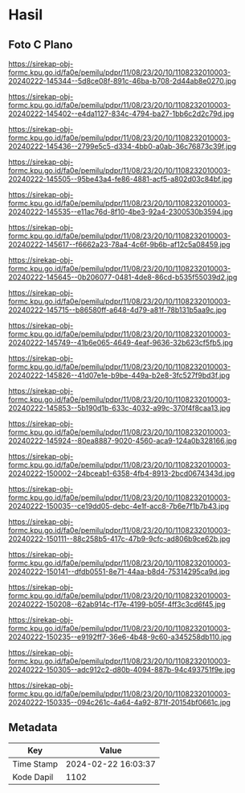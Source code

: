 # Hasil

## Foto C Plano

https://sirekap-obj-formc.kpu.go.id/fa0e/pemilu/pdpr/11/08/23/20/10/1108232010003-20240222-145344--5d8ce08f-891c-46ba-b708-2d44ab8e0270.jpg

https://sirekap-obj-formc.kpu.go.id/fa0e/pemilu/pdpr/11/08/23/20/10/1108232010003-20240222-145402--e4da1127-834c-4794-ba27-1bb6c2d2c79d.jpg

https://sirekap-obj-formc.kpu.go.id/fa0e/pemilu/pdpr/11/08/23/20/10/1108232010003-20240222-145436--2799e5c5-d334-4bb0-a0ab-36c76873c39f.jpg

https://sirekap-obj-formc.kpu.go.id/fa0e/pemilu/pdpr/11/08/23/20/10/1108232010003-20240222-145505--95be43a4-fe86-4881-acf5-a802d03c84bf.jpg

https://sirekap-obj-formc.kpu.go.id/fa0e/pemilu/pdpr/11/08/23/20/10/1108232010003-20240222-145535--e11ac76d-8f10-4be3-92a4-2300530b3594.jpg

https://sirekap-obj-formc.kpu.go.id/fa0e/pemilu/pdpr/11/08/23/20/10/1108232010003-20240222-145617--f6662a23-78a4-4c6f-9b6b-af12c5a08459.jpg

https://sirekap-obj-formc.kpu.go.id/fa0e/pemilu/pdpr/11/08/23/20/10/1108232010003-20240222-145645--0b206077-0481-4de8-86cd-b535f55039d2.jpg

https://sirekap-obj-formc.kpu.go.id/fa0e/pemilu/pdpr/11/08/23/20/10/1108232010003-20240222-145715--b86580ff-a648-4d79-a81f-78b131b5aa9c.jpg

https://sirekap-obj-formc.kpu.go.id/fa0e/pemilu/pdpr/11/08/23/20/10/1108232010003-20240222-145749--41b6e065-4649-4eaf-9636-32b623cf5fb5.jpg

https://sirekap-obj-formc.kpu.go.id/fa0e/pemilu/pdpr/11/08/23/20/10/1108232010003-20240222-145826--41d07e1e-b9be-449a-b2e8-3fc527f9bd3f.jpg

https://sirekap-obj-formc.kpu.go.id/fa0e/pemilu/pdpr/11/08/23/20/10/1108232010003-20240222-145853--5b190d1b-633c-4032-a99c-370f4f8caa13.jpg

https://sirekap-obj-formc.kpu.go.id/fa0e/pemilu/pdpr/11/08/23/20/10/1108232010003-20240222-145924--80ea8887-9020-4560-aca9-124a0b328166.jpg

https://sirekap-obj-formc.kpu.go.id/fa0e/pemilu/pdpr/11/08/23/20/10/1108232010003-20240222-150002--24bceab1-6358-4fb4-8913-2bcd0674343d.jpg

https://sirekap-obj-formc.kpu.go.id/fa0e/pemilu/pdpr/11/08/23/20/10/1108232010003-20240222-150035--ce19dd05-debc-4e1f-acc8-7b6e7f1b7b43.jpg

https://sirekap-obj-formc.kpu.go.id/fa0e/pemilu/pdpr/11/08/23/20/10/1108232010003-20240222-150111--88c258b5-417c-47b9-9cfc-ad806b9ce62b.jpg

https://sirekap-obj-formc.kpu.go.id/fa0e/pemilu/pdpr/11/08/23/20/10/1108232010003-20240222-150141--dfdb0551-8e71-44aa-b8d4-75314295ca9d.jpg

https://sirekap-obj-formc.kpu.go.id/fa0e/pemilu/pdpr/11/08/23/20/10/1108232010003-20240222-150208--62ab914c-f17e-4199-b05f-4ff3c3cd6f45.jpg

https://sirekap-obj-formc.kpu.go.id/fa0e/pemilu/pdpr/11/08/23/20/10/1108232010003-20240222-150235--e9192ff7-36e6-4b48-9c60-a345258db110.jpg

https://sirekap-obj-formc.kpu.go.id/fa0e/pemilu/pdpr/11/08/23/20/10/1108232010003-20240222-150305--adc912c2-d80b-4094-887b-94c493751f9e.jpg

https://sirekap-obj-formc.kpu.go.id/fa0e/pemilu/pdpr/11/08/23/20/10/1108232010003-20240222-150335--094c261c-4a64-4a92-871f-20154bf0661c.jpg


## Metadata

| Key        | Value               |
| ---------- | ------------------- |
| Time Stamp | 2024-02-22 16:03:37 |
| Kode Dapil | 1102                |



